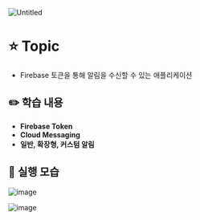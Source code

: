 
![Untitled](https://user-images.githubusercontent.com/89020936/158769193-cf9521af-e5c9-4c90-8af4-631aa55c9388.png)


# ⭐ Topic

- Firebase 토큰을 통해 알림을 수신할 수 있는 애플리케이션

## ✏️ 학습 내용

- **Firebase Token**
- **Cloud Messaging**
- **일반, 확장형, 커스텀 알림**

## 📲 실행 모습
![image](https://user-images.githubusercontent.com/89020936/158769235-ac5c5f07-d59b-451c-bb6f-ff06bebc6555.png)

![image](https://user-images.githubusercontent.com/89020936/158769257-8af05aee-c3b4-49e3-94cf-589a860170e1.png)

